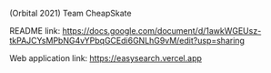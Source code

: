 (Orbital 2021) Team CheapSkate

README link: https://docs.google.com/document/d/1awkWGEUsz-tkPAJCYsMPbNG4vYPbqGCEdi6GNLhG9vM/edit?usp=sharing

Web application link: https://easysearch.vercel.app
